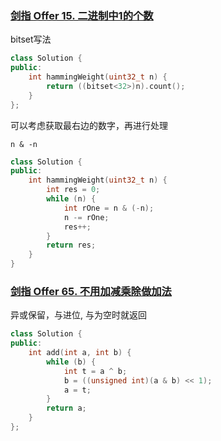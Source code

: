 ### [剑指 Offer 15. 二进制中1的个数](https://leetcode.cn/problems/er-jin-zhi-zhong-1de-ge-shu-lcof/)

bitset写法

```c++
class Solution {
public:
    int hammingWeight(uint32_t n) {
        return ((bitset<32>)n).count();
    }
};
```



可以考虑获取最右边的数字，再进行处理

`n & -n`

```c++
class Solution {
public:
    int hammingWeight(uint32_t n) {
        int res = 0;
        while (n) {
            int rOne = n & (-n);
            n -= rOne;
            res++;
        }
        return res;
    }
}
```





### [剑指 Offer 65. 不用加减乘除做加法](https://leetcode.cn/problems/bu-yong-jia-jian-cheng-chu-zuo-jia-fa-lcof/)

异或保留，与进位, 与为空时就返回

```c++
class Solution {
public:
    int add(int a, int b) {
        while (b) {
            int t = a ^ b;
            b = ((unsigned int)(a & b) << 1);
            a = t;
        }
        return a;
    }
};
```

